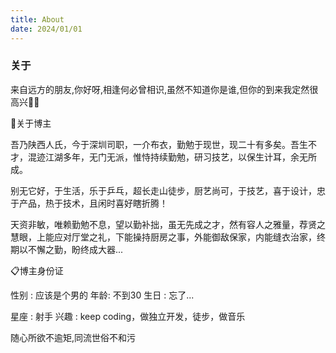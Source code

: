 ```yaml
---
title: About
date: 2024/01/01
---
```


<div class="text-center">
  <!-- You can use Vue components inside markdown -->
  <div i-carbon-dicom-overlay class="text-4xl -mb-6 m-auto" />
  <h3>关于</h3>
</div>

来自远方的朋友,你好呀,相逢何必曾相识,虽然不知道你是谁,但你的到来我定然很高兴🍷🍷

🍭关于博主

吾乃陕西人氏，今于深圳司职，一介布衣，勤勉于现世，现二十有多矣。吾生不才，混迹江湖多年，无门无派，惟恃持续勤勉，研习技艺，以保生计耳，余无所成。

别无它好，于生活，乐于乒乓，超长走山徒步，厨艺尚可，于技艺，喜于设计，忠于产品，热于技术，且闲时喜好瞎折腾！

天资非敏，唯赖勤勉不息，望以勤补拙，虽无先成之才，然有容人之雅量，荐贤之慧眼，上能应对厅堂之礼，下能操持厨房之事，外能御敌保家，内能缝衣治家，终期以不懈之勤，盼终成大器...

📋博主身份证

性别 : 应该是个男的 年龄: 不到30 生日 : 忘了...

星座 : 射手 兴趣 : keep coding，做独立开发，徒步，做音乐

随心所欲不逾矩,同流世俗不和污

